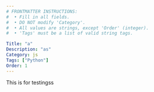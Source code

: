 ```yaml
---
# FRONTMATTER INSTRUCTIONS:
#  • Fill in all fields.
#  • DO NOT modify 'Category'.
#  • All values are strings, except 'Order' (integer).
#  • 'Tags' must be a list of valid string tags.

Title: "a"
Description: "as"
Category: js
Tags: ["Python"]
Order: 1
---
```


This is for testingss
